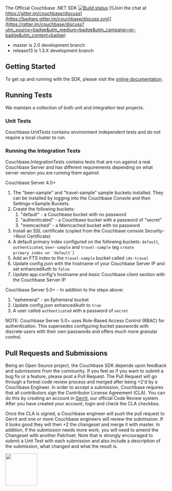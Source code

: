 The Official Couchbase .NET SDK [![Build status](https://ci.appveyor.com/api/projects/status/j3oy23e3vcnpneru/branch/master?svg=true)](https://ci.appveyor.com/project/Couchbase/couchbase-net-client/branch/master)
[![Join the chat at https://gitter.im/couchbase/discuss](https://badges.gitter.im/couchbase/discuss.svg)](https://gitter.im/couchbase/discuss?utm_source=badge&utm_medium=badge&utm_campaign=pr-badge&utm_content=badge)

* master is 2.0 development branch
* release13 is 1.3.X development branch

## Getting Started

To get up and running with the SDK, please visit the [online documentation](http://developer.couchbase.com/documentation/server/4.5/sdk/dotnet/start-using-sdk.html).

## Running Tests

We maintain a collection of both unit and integration test projects.

### Unit Tests

Couchbase.UnitTests contains environment independent tests and do not require a local cluster to run.

### Running the Integration Tests ##

Couchbase.IntegrationTests contains tests that are run against a real Couchbase Server and has different requirements depending on what server version you are running them against:

Couchbase Server 4.0+
1. The "beer-sample" and "travel-sample" sample buckets installed. They can be installed by logging into the Couchbase Console and then Settings->Sample Buckets.
2. Create the following buckets:
	1. "default" - a Couchbase bucket with no password
	2. "authenticated" - a Couchbase bucket with a password of "secret"
	3. "memcached" - a Memcached bucket with no password
3. Install an SSL certificate (copied from the Couchbase console Security->Root Certificate)
4. A default primary index configured on the following buckets: `default`, `authenticated`, `beer-sample` and `travel-sample` (eg <code>create primary index on &#96;default&#96;</code>)
5. Add an FTS index to the `travel-sample` bucket called `idx-travel`
6. Update config.json with the hostname of your Couchbase Server IP and set enhancedAuth to `false`
7. Update app.config's hostname and *basic* Couchbase client section with the Couchbase Server IP

Couchbase Server 5.0+ - In addition to the steps above:
1. "ephemeral" - an Ephemeral bucket
2. Update config.json enhancedAuth to `true`
3. A user called `authenticated` with a password of `secret`

NOTE: Couchbase Server 5.0+ uses Role-Based Access Control (RBAC) for authentication. This supersedes configuring bucket passwords with discrete users with their own passwords and offers much more granular control.

## Pull Requests and Submissions ##
Being an Open Source project, the Couchbase SDK depends upon feedback and submissions from the community. If you feel as if you want to submit a bug fix or a feature, please post a Pull Request. The Pull Request will go through a formal code review process and merged after being +2'd by a Couchbase Engineer. In order to accept a submission, Couchbase requires that all contributors sign the Contributor License Agreement (CLA). You can do this by creating an account in [Gerrit](http://review.couchbase.com), our official Code Review system. After you have created your account, login and check the CLA checkbox.

Once the CLA is signed, a Couchbase engineer will push the pull request to Gerrit and one or more Couchbase engineers will review the submission. If it looks good they will then +2 the changeset and merge it with master. In addition, if the submission needs more work, you will need to amend the Changeset with another Patchset. Note that is strongly encouraged to submit a Unit Test with each submission and also include a description of the submission, what changed and what the result is.

<img src="https://d3nmt5vlzunoa1.cloudfront.net/dotnet/files/2016/08/ReSharper2016_2_2_512x197.png" height="100"></img>
